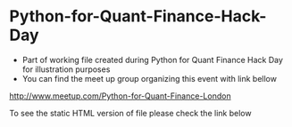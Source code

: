 # Python-for-Quant-Finance-Hack-Day

* Part of working file created during Python for Quant Finance Hack Day for illustration purposes 
* You can find the meet up group organizing this event with link bellow

http://www.meetup.com/Python-for-Quant-Finance-London

To see the static HTML version of file please check the link below


